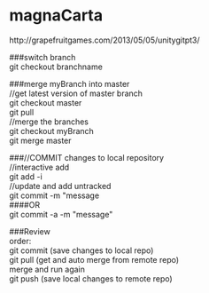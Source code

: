<h1>magnaCarta</h1>
http://grapefruitgames.com/2013/05/05/unitygitpt3/<br>

###switch branch <br>
git checkout branchname <br>

###merge myBranch into master <br>
//get latest version of master branch<br>
git checkout master <br>
git pull <br>
//merge the branches <br>
git checkout myBranch <br>
git merge master <br>

###//COMMIT changes to local repository<br>
//interactive add <br>
git add -i<br>
//update and add untracked<br>
git commit -m "message<br>
####OR<br>
git commit -a -m "message"<br>

###Review<br>
order:<br>
git commit (save changes to local repo)<br>
git pull (get and auto merge from remote repo)<br>
merge and run again <br>
git push (save local changes to remote repo)<br>
